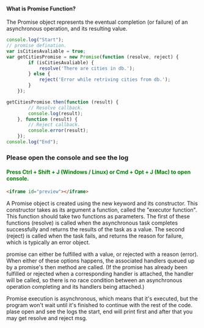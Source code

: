 <h4> What is Promise Function? </h4>
<p>The Promise object represents the eventual completion (or failure) of an asynchronous operation, and its resulting value.</p>

```javascript
console.log("Start");
// promise defination.
var isCitiesAvaliable = true;
var getCitiesPromise = new Promise(function (resolve, reject) {
		if (isCitiesAvaliable) {
			resolve('There are cities in db.');
		} else {
			reject('Error while retriving cities from db.');
		}
	});

getCitiesPromise.then(function (result) {
		// Resolve callback.
		console.log(result); 
	}, function (result) {
		// Reject callback.
		console.error(result);
	});
console.log("End");
```

<h3>Please open the console and see the log </h3>
<h4 style="color:green;">Press Ctrl + Shift + J (Windows / Linux) or Cmd + Opt + J (Mac) to open console. </h4>

```html
<iframe id="preview"></iframe>
```

<p>A Promise object is created using the new keyword and its constructor. This constructor takes as its argument a function, called the "executor function". This function should take two functions as parameters. The first of these functions (resolve) is called when the asynchronous task completes successfully and returns the results of the task as a value. The second (reject) is called when the task fails, and returns the reason for failure, which is typically an error object.
</p>
<p>promise can either be fulfilled with a value, or rejected with a reason (error). When either of these options happens, the associated handlers queued up by a promise's then method are called. (If the promise has already been fulfilled or rejected when a corresponding handler is attached, the handler will be called, so there is no race condition between an asynchronous operation completing and its handlers being attached.)</p>

<p>Promise execution is asynchronous, which means that it's executed, but the program won't wait until it's finished to continue with the rest of the code. plase open and see the logs the start, end will print first and after that you may get resolve and reject msg.</p>
